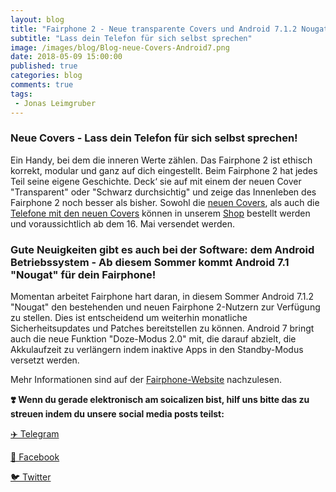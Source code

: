 ```yaml
---
layout: blog
title: "Fairphone 2 - Neue transparente Covers und Android 7.1.2 Nougat"
subtitle: "Lass dein Telefon für sich selbst sprechen"
image: /images/blog/Blog-neue-Covers-Android7.png
date: 2018-05-09 15:00:00
published: true
categories: blog
comments: true
tags:
 - Jonas Leimgruber
---
```

<h3>Neue Covers - Lass dein Telefon für sich selbst sprechen!</h3>

Ein Handy, bei dem die inneren Werte zählen. Das Fairphone 2 ist ethisch korrekt, modular und ganz auf dich eingestellt.
Beim Fairphone 2 hat jedes Teil seine eigene Geschichte. Deck‘ sie auf mit einem der neuen Cover "Transparent" oder "Schwarz durchsichtig" und zeige das Innenleben des Fairphone 2 noch besser als bisher.
Sowohl die [neuen Covers](https://www.sinndrin-shop.ch/zubehoer-und-ersatzteile/), als auch die [Telefone mit den neuen Covers](https://www.sinndrin-shop.ch/fairphone-2/3/fairphone-2?c=10) können in unserem [Shop](https://www.sinndrin-shop.ch/home/) bestellt werden und voraussichtlich ab dem 16. Mai versendet werden.

<h3>Gute Neuigkeiten gibt es auch bei der Software: dem Android Betriebssystem - Ab diesem Sommer kommt Android 7.1 "Nougat" für dein Fairphone!</h3>

Momentan arbeitet Fairphone hart daran, in diesem Sommer Android 7.1.2 "Nougat" den bestehenden und neuen Fairphone 2-Nutzern zur Verfügung zu stellen. Dies ist entscheidend um weiterhin monatliche Sicherheitsupdates und Patches bereitstellen zu können. Android 7 bringt auch die neue Funktion "Doze-Modus 2.0" mit, die darauf abzielt, die Akkulaufzeit zu verlängern indem inaktive Apps in den Standby-Modus versetzt werden.

Mehr Informationen sind auf der [Fairphone-Website](https://www.fairphone.com/de/2018/05/08/keeping-your-phone-longer-with-a-refresh-on-the-inside-and-out/) nachzulesen.

**❣️ Wenn du gerade elektronisch am soicalizen bist, hilf uns bitte das zu streuen indem du unsere social media posts teilst:**

[✈️ Telegram](https://t.me/sinndrin/29)

<script async src="https://telegram.org/js/telegram-widget.js?4" data-telegram-post="sinndrin/29" data-width="100%"></script>


[🐼 Facebook](https://www.facebook.com/sinndrin/photos/a.1804742603077092.1073741830.1392582140959809/2075444829340200/?type=3)

[🐦 Twitter](https://twitter.com/sinndrin/status/994910776535248896)
